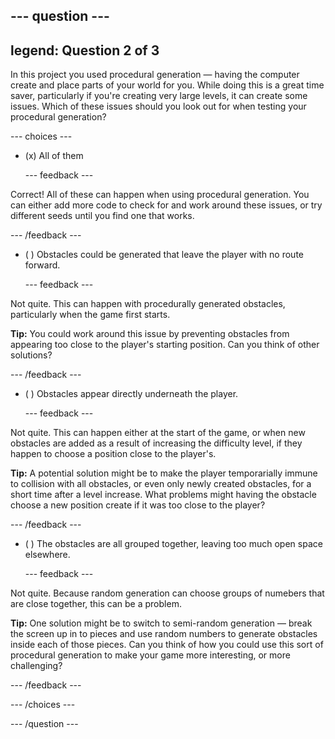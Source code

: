 --- question ---
---
legend: Question 2 of 3
---

In this project you used procedural generation — having the computer create and place parts of your world for you. While doing this is a great time saver, particularly if you're creating very large levels, it can create some issues. Which of these issues should you look out for when testing your procedural generation?

--- choices ---

- (x) All of them

  --- feedback ---

Correct! All of these can happen when using procedural generation. You can either add more code to check for and work around these issues, or try different seeds until you find one that works.

  --- /feedback ---

- ( ) Obstacles could be generated that leave the player with no route forward.

  --- feedback ---

Not quite. This can happen with procedurally generated obstacles, particularly when the game first starts. 


**Tip:** You could work around this issue by preventing obstacles from appearing too close to the player's starting position. Can you think of other solutions?

  --- /feedback ---

- ( ) Obstacles appear directly underneath the player.

  --- feedback ---

Not quite. This can happen either at the start of the game, or when new obstacles are added as a result of increasing the difficulty level, if they happen to choose a position close to the player's. 


**Tip:** A potential solution might be to make the player temporarially immune to collision with all obstacles, or even only newly created obstacles, for a short time after a level increase. What problems might having the obstacle choose a new position create if it was too close to the player? 

  --- /feedback ---

- ( ) The obstacles are all grouped together, leaving too much open space elsewhere.

  --- feedback ---

Not quite. Because random generation can choose groups of numebers that are close together, this can be a problem. 


**Tip:** One solution might be to switch to semi-random generation — break the screen up in to pieces and use random numbers to generate obstacles inside each of those pieces. Can you think of how you could use this sort of procedural generation to make your game more interesting, or more challenging?

  --- /feedback ---

--- /choices ---

--- /question ---
